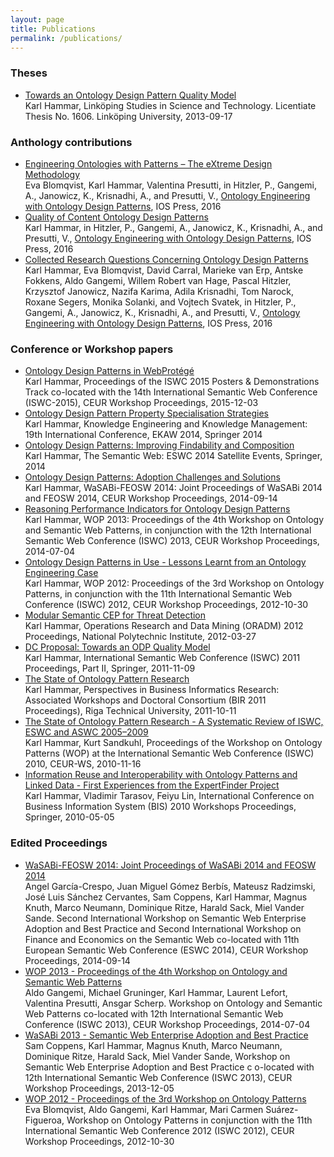 ```yaml
---
layout: page
title: Publications
permalink: /publications/
---
```


### Theses
* [Towards an Ontology Design Pattern Quality Model](http://liu.diva-portal.org/smash/get/diva2:638999/FULLTEXT02.pdf)<br />
Karl Hammar, Linköping Studies in Science and Technology. Licentiate Thesis No. 1606. Linköping University, 2013-09-17

### Anthology contributions
* [Engineering Ontologies with Patterns – The eXtreme Design Methodology](http://hj.diva-portal.org/smash/get/diva2:1040714/FULLTEXT01.pdf)<br />
Eva Blomqvist, Karl Hammar, Valentina Presutti, in Hitzler, P., Gangemi, A., Janowicz, K., Krisnadhi, A., and Presutti, V., [Ontology Engineering with Ontology Design Patterns](http://ebooks.iospress.nl/volume/ontology-engineering-with-ontology-design-patterns-foundations-and-applications), IOS Press, 2016
* [Quality of Content Ontology Design Patterns](http://hj.diva-portal.org/smash/get/diva2:1040720/FULLTEXT01.pdf)<br />
Karl Hammar, in Hitzler, P., Gangemi, A., Janowicz, K., Krisnadhi, A., and Presutti, V., [Ontology Engineering with Ontology Design Patterns](http://ebooks.iospress.nl/volume/ontology-engineering-with-ontology-design-patterns-foundations-and-applications), IOS Press, 2016
* [Collected Research Questions Concerning Ontology Design Patterns](http://hj.diva-portal.org/smash/get/diva2:1040723/FULLTEXT01.pdf)<br />
Karl Hammar, Eva Blomqvist, David Carral, Marieke van Erp, Antske Fokkens, Aldo Gangemi, Willem Robert van Hage, Pascal Hitzler, Krzysztof Janowicz, Nazifa Karima, Adila Krisnadhi, Tom Narock, Roxane Segers, Monika Solanki, and Vojtech Svatek, in Hitzler, P., Gangemi, A., Janowicz, K., Krisnadhi, A., and Presutti, V., [Ontology Engineering with Ontology Design Patterns](http://ebooks.iospress.nl/volume/ontology-engineering-with-ontology-design-patterns-foundations-and-applications), IOS Press, 2016

### Conference or Workshop papers
* [Ontology Design Patterns in WebProtégé](http://hj.diva-portal.org/smash/get/diva2:877199/FULLTEXT01.pdf)<br />
Karl Hammar, Proceedings of the ISWC 2015 Posters &amp; Demonstrations Track co-located with the 14th International Semantic Web Conference (ISWC-2015), CEUR Workshop Proceedings, 2015-12-03
* [Ontology Design Pattern Property Specialisation Strategies](http://www.diva-portal.org/smash/get/diva2:767177/FULLTEXT01.pdf)<br />
 Karl Hammar, Knowledge Engineering and Knowledge Management: 19th International Conference, EKAW 2014, Springer 2014
* [Ontology Design Patterns: Improving Findability and Composition](http://www.diva-portal.org/smash/get/diva2:767176/FULLTEXT01.pdf)<br />
Karl Hammar, The Semantic Web: ESWC 2014 Satellite Events, Springer, 2014
* [Ontology Design Patterns: Adoption Challenges and Solutions](http://hj.diva-portal.org/smash/get/diva2:747226/FULLTEXT01.pdf)<br />
Karl Hammar, WaSABi-FEOSW 2014: Joint Proceedings of WaSABi 2014 and FEOSW 2014, CEUR Workshop Proceedings, 2014-09-14
* [Reasoning Performance Indicators for Ontology Design Patterns](http://hj.diva-portal.org/smash/get/diva2:687907/FULLTEXT01.pdf)<br />
Karl Hammar, WOP 2013: Proceedings of the 4th Workshop on Ontology and Semantic Web Patterns, in conjunction with the 12th International Semantic Web Conference (ISWC) 2013, CEUR Workshop Proceedings, 2014-07-04
* [Ontology Design Patterns in Use - Lessons Learnt from an Ontology Engineering Case](http://www.diva-portal.org/smash/get/diva2:567395/FULLTEXT02)<br />
 Karl Hammar, WOP 2012: Proceedings of the 3rd Workshop on Ontology Patterns, in conjunction with the 11th International Semantic Web Conference (ISWC) 2012, CEUR Workshop Proceedings, 2012-10-30
* [Modular Semantic CEP for Threat Detection](http://hj.diva-portal.org/smash/get/diva2:512242/FULLTEXT02)<br />
   Karl Hammar, Operations Research and Data Mining (ORADM) 2012 Proceedings, National Polytechnic Institute, 2012-03-27
* [DC Proposal: Towards an ODP Quality Model](http://hj.diva-portal.org/smash/get/diva2:455241/FULLTEXT02)<br />
 Karl Hammar, International Semantic Web Conference (ISWC) 2011 Proceedings, Part II, Springer, 2011-11-09
* [The State of Ontology Pattern Research](http://hj.diva-portal.org/smash/get/diva2:447173/FULLTEXT01)<br />
 Karl Hammar, Perspectives in Business Informatics Research: Associated Workshops and Doctoral Consortium (BIR 2011 Proceedings), Riga Technical University, 2011-10-11
* [The State of Ontology Pattern Research - A Systematic Review of ISWC, ESWC and ASWC 2005–2009](http://hj.diva-portal.org/smash/get/diva2:370448/FULLTEXT01)<br />
 Karl Hammar, Kurt Sandkuhl, Proceedings of the Workshop on Ontology Patterns (WOP) at the International Semantic Web Conference (ISWC) 2010, CEUR-WS, 2010-11-16
* [Information Reuse and Interoperability with Ontology Patterns and Linked Data - First Experiences from the ExpertFinder Project](http://hj.diva-portal.org/smash/get/diva2:321895/FULLTEXT02)<br />
 Karl Hammar, Vladimir Tarasov, Feiyu Lin, International Conference on Business Information System (BIS) 2010 Workshops Proceedings, Springer, 2010-05-05

### Edited Proceedings
* [WaSABi-FEOSW 2014: Joint Proceedings of WaSABi 2014 and FEOSW 2014](http://ceur-ws.org/Vol-1240/)<br />
 Angel García-Crespo, Juan Miguel Gómez Berbís, Mateusz Radzimski, José Luis Sánchez Cervantes, Sam Coppens, Karl Hammar, Magnus Knuth, Marco Neumann, Dominique Ritze, Harald Sack, Miel Vander Sande.  Second International Workshop on Semantic Web Enterprise Adoption and Best Practice and Second International Workshop on Finance and Economics on the Semantic Web co-located with 11th European Semantic Web Conference (ESWC 2014),  CEUR Workshop Proceedings, 2014-09-14
* [WOP 2013 - Proceedings of the 4th Workshop on Ontology and Semantic Web Patterns](http://ceur-ws.org/Vol-1188/)<br />
<span style="background-color:transparent">Aldo Gangemi, Michael Gruninger, Karl Hammar, Laurent Lefort, Valentina Presutti, Ansgar Scherp.  Workshop on Ontology and Semantic Web Patterns co-located with 12th International Semantic Web Conference (ISWC 2013), CEUR Workshop Proceedings, 2014-07-04
* [WaSABi 2013 -  Semantic Web Enterprise Adoption and Best Practice](http://ceur-ws.org/Vol-1106/)<br />
Sam Coppens, Karl Hammar, Magnus Knuth, Marco Neumann, Dominique Ritze, Harald Sack, Miel Vander Sande,  Workshop on Semantic Web Enterprise Adoption and Best Practice c o-located with 12th International Semantic Web Conference (ISWC 2013), CEUR Workshop Proceedings, 2013-12-05
* [WOP 2012 - Proceedings of the 3rd Workshop on Ontology Patterns](http://ceur-ws.org/Vol-929/proceedings.pdf)<br />
 Eva Blomqvist, Aldo Gangemi, Karl Hammar, Mari Carmen Suárez-Figueroa, Workshop on Ontology Patterns in conjunction with the 11th International Semantic Web Conference 2012 (ISWC 2012), CEUR Workshop Proceedings, 2012-10-30
